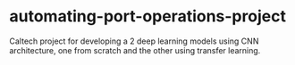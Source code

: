 # automating-port-operations-project
Caltech project for developing a 2 deep learning models using CNN architecture, one from scratch and the other using transfer learning.
